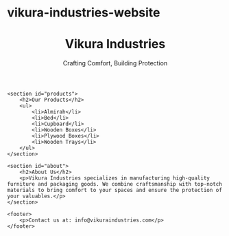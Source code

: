 # vikura-industries-website
<!DOCTYPE html>
<html lang="en">
<head>
    <meta charset="UTF-8">
    <meta name="viewport" content="width=device-width, initial-scale=1.0">
    <title>Vikura Industries</title>
    <link rel="stylesheet" href="styles.css">
</head>
<body>
    <header>
        <h1>Vikura Industries</h1>
        <p>Crafting Comfort, Building Protection</p>
    </header>

    <section id="products">
        <h2>Our Products</h2>
        <ul>
            <li>Almirah</li>
            <li>Bed</li>
            <li>Cupboard</li>
            <li>Wooden Boxes</li>
            <li>Plywood Boxes</li>
            <li>Wooden Trays</li>
        </ul>
    </section>

    <section id="about">
        <h2>About Us</h2>
        <p>Vikura Industries specializes in manufacturing high-quality furniture and packaging goods. We combine craftsmanship with top-notch materials to bring comfort to your spaces and ensure the protection of your valuables.</p>
    </section>

    <footer>
        <p>Contact us at: info@vikuraindustries.com</p>
    </footer>
</body>
</html>
